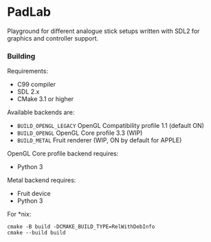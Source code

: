 # PadLab #

Playground for different analogue stick setups written with SDL2 for graphics and controller support.

### Building ###
Requirements:
- C99 compiler
- SDL 2.x
- CMake 3.1 or higher

Available backends are:
- `BUILD_OPENGL_LEGACY` OpenGL Compatibility profile 1.1 (default ON)
- `BUILD_OPENGL` OpenGL Core profile 3.3 (WIP)
- `BUILD_METAL` Fruit renderer (WIP, ON by default for APPLE)

OpenGL Core profile backend requires:
- Python 3

Metal backend requires:
- Fruit device
- Python 3

For *nix:
```shell
cmake -B build -DCMAKE_BUILD_TYPE=RelWithDebInfo
cmake --build build
```
